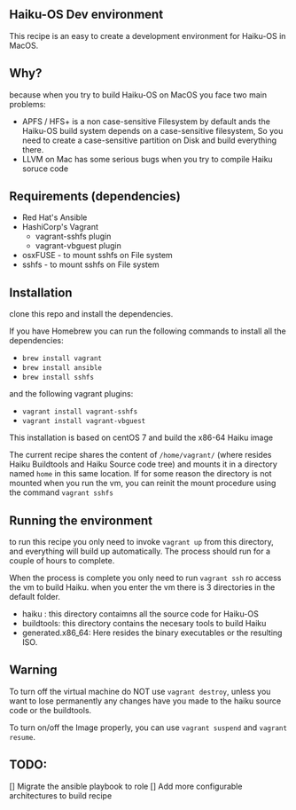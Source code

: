 Haiku-OS Dev environment
----------
This recipe is an easy to create a development environment for Haiku-OS in MacOS. 

Why?
----------
because when you try to build Haiku-OS on MacOS you face two main problems:

* APFS / HFS+ is a non case-sensitive Filesystem by default ands the Haiku-OS build system depends on a case-sensitive filesystem, So you need to create a case-sensitive partition on Disk and build everything there.
* LLVM on Mac has some serious bugs when you try to compile Haiku soruce code

Requirements (dependencies)
------------
* Red Hat's Ansible
* HashiCorp's Vagrant
    * vagrant-sshfs plugin
    * vagrant-vbguest plugin
* osxFUSE - to mount sshfs on File system
* sshfs - to mount sshfs on File system

Installation
------------

clone this repo and install the dependencies.

If you have Homebrew you can run the following commands to install all the dependencies:

- `brew install vagrant`
- `brew install ansible`
- `brew install sshfs`

and the following vagrant plugins:

- `vagrant install vagrant-sshfs`
- `vagrant install vagrant-vbguest`

This installation is based on centOS 7 and build the x86-64 Haiku image

The current recipe shares the content of `/home/vagrant/` (where resides Haiku Buildtools and Haiku Source code tree) and mounts it in a directory named `home` in this same location. If for some reason the directory is not mounted when you run the vm, you can reinit the mount procedure using the command `vagrant sshfs`

Running the environment
------------
to run this recipe you only need to invoke `vagrant up` from this directory, and everything will build up automatically. The process should run for a couple of hours to complete.

When the process is complete you only need to run `vagrant ssh` ro access the vm to build Haiku. when you enter the vm there is 3 directories in the default folder.

 * haiku : this directory contaimns all the source code for Haiku-OS
 * buildtools: this directory contains the necesary tools to build Haiku
 * generated.x86_64: Here resides the binary executables or the resulting ISO.

Warning
----------
To turn off the virtual machine do NOT use `vagrant destroy`, unless you want to lose permanently any changes have you made to the haiku source code or the buildtools. 

To turn on/off the Image properly, you can use `vagrant suspend` and `vagrant resume`.

TODO:
-----------
[] Migrate the ansible playbook to role
[] Add more configurable architectures to build recipe


